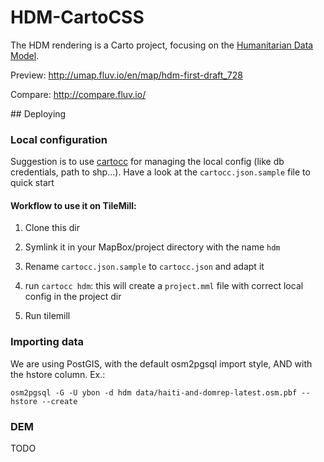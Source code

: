 # HDM-CartoCSS

The HDM rendering is a Carto project, focusing on the [Humanitarian Data Model](http://wiki.openstreetmap.org/wiki/Humanitarian_OSM_Tags).

Preview: http://umap.fluv.io/en/map/hdm-first-draft_728

Compare: http://compare.fluv.io/

## Deploying

### Local configuration

Suggestion is to use [cartocc](https://github.com/yohanboniface/CartoCC) for managing the local config (like db credentials, path to shp...). Have a look at the `cartocc.json.sample` file to quick start

#### Workflow to use it on TileMill:

1. Clone this dir

1. Symlink it in your MapBox/project directory with the name `hdm`

1. Rename `cartocc.json.sample` to `cartocc.json` and adapt it

1. run `cartocc hdm`: this will create a `project.mml` file with correct local config in the project dir

1. Run tilemill

### Importing data

We are using PostGIS, with the default osm2pgsql import style, AND with the hstore column. Ex.:

```
osm2pgsql -G -U ybon -d hdm data/haiti-and-domrep-latest.osm.pbf --hstore --create
```

### DEM

TODO